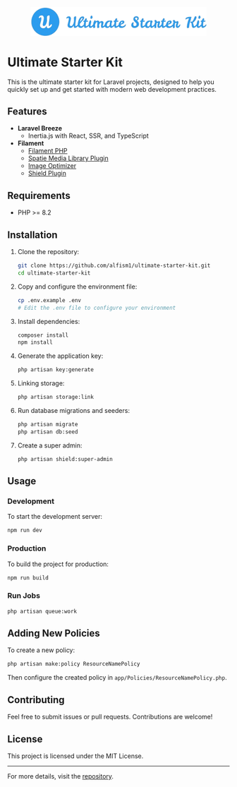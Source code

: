 <p align="center"><img src="https://raw.githubusercontent.com/alfism1/ultimate-starter-kit/master/ultimate-starter-kit.png" width="400" alt="Ultimate Starter Kit"></p>

# Ultimate Starter Kit

This is the ultimate starter kit for Laravel projects, designed to help you quickly set up and get started with modern web development practices.

## Features

- **Laravel Breeze**
  - Inertia.js with React, SSR, and TypeScript
- **Filament**
  - [Filament PHP](https://filamentphp.com)
  - [Spatie Media Library Plugin](https://filamentphp.com/plugins/filament-spatie-media-library)
  - [Image Optimizer](https://github.com/joshembling/image-optimizer)
  - [Shield Plugin](https://filamentphp.com/plugins/bezhansalleh-shield)

## Requirements

- PHP >= 8.2

## Installation

1. Clone the repository:

   ```sh
   git clone https://github.com/alfism1/ultimate-starter-kit.git
   cd ultimate-starter-kit
   ```

2. Copy and configure the environment file:

   ```sh
   cp .env.example .env
   # Edit the .env file to configure your environment
   ```

3. Install dependencies:

   ```sh
   composer install
   npm install
   ```

4. Generate the application key:

   ```sh
   php artisan key:generate
   ```

5. Linking storage:

   ```sh
   php artisan storage:link
   ```

6. Run database migrations and seeders:

   ```sh
   php artisan migrate
   php artisan db:seed
   ```

7. Create a super admin:

   ```sh
   php artisan shield:super-admin
   ```

## Usage

### Development

To start the development server:

```sh
npm run dev
```

### Production

To build the project for production:

```sh
npm run build
```

### Run Jobs

```sh
php artisan queue:work
```

## Adding New Policies

To create a new policy:

```sh
php artisan make:policy ResourceNamePolicy
```

Then configure the created policy in `app/Policies/ResourceNamePolicy.php`.

## Contributing

Feel free to submit issues or pull requests. Contributions are welcome!

## License

This project is licensed under the MIT License.

---

For more details, visit the [repository](https://github.com/alfism1/ultimate-starter-kit).
